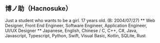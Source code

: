 ## 博ノ助（Hacnosuke）

Just a student who wants to be a girl.
17 years old. (B: 2004/07/27)
** Web Designer, Front End Engineer, Software Engineer, Application Engineer, UI/UX Designer **
Japanese, English, Chinese / C, C++, C#, Java, Javascript, Typescript, Python, Swift, Visual Basic, Kotlin, SQLite, Rust
